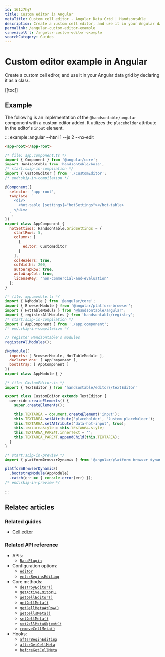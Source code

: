 ```yaml
---
id: 161z7hq7
title: Custom editor in Angular
metaTitle: Custom cell editor - Angular Data Grid | Handsontable
description: Create a custom cell editor, and use it in your Angular data grid by declaring it as a class.
permalink: /angular-custom-editor-example
canonicalUrl: /angular-custom-editor-example
searchCategory: Guides
---
```


# Custom editor example in Angular

Create a custom cell editor, and use it in your Angular data grid by declaring it as a class.

[[toc]]

## Example

The following is an implementation of the `@handsontable/angular` component with a custom editor added. It utilizes the `placeholder` attribute in the editor's `input` element.

::: example :angular --html 1 --js 2 --no-edit

```html
<app-root></app-root>
```

```js
/* file: app.component.ts */
import { Component } from '@angular/core';
import Handsontable from 'handsontable/base';
/* start:skip-in-compilation */
import { CustomEditor } from './CustomEditor';
/* end:skip-in-compilation */

@Component({
  selector: 'app-root',
  template: `
    <div>
      <hot-table [settings]="hotSettings"></hot-table>
    </div>
  `,
})
export class AppComponent {
  hotSettings: Handsontable.GridSettings = {
    startRows: 5,
    columns: [
      {
        editor: CustomEditor
      }
    ],
    colHeaders: true,
    colWidths: 200,
    autoWrapRow: true,
    autoWrapCol: true,
    licenseKey: 'non-commercial-and-evaluation'
  };
}

/* file: app.module.ts */
import { NgModule } from '@angular/core';
import { BrowserModule } from '@angular/platform-browser';
import { HotTableModule } from '@handsontable/angular';
import { registerAllModules } from 'handsontable/registry';
/* start:skip-in-compilation */
import { AppComponent } from './app.component';
/* end:skip-in-compilation */

// register Handsontable's modules
registerAllModules();

@NgModule({
  imports: [ BrowserModule, HotTableModule ],
  declarations: [ AppComponent ],
  bootstrap: [ AppComponent ]
})
export class AppModule { }

/* file: CustomEditor.ts */
import { TextEditor } from 'handsontable/editors/textEditor';

export class CustomEditor extends TextEditor {
  override createElements() {
    super.createElements();

    this.TEXTAREA = document.createElement('input');
    this.TEXTAREA.setAttribute('placeholder', 'Custom placeholder');
    this.TEXTAREA.setAttribute('data-hot-input', true);
    this.textareaStyle = this.TEXTAREA.style;
    this.TEXTAREA_PARENT.innerText = '';
    this.TEXTAREA_PARENT.appendChild(this.TEXTAREA);
  }
}

/* start:skip-in-preview */
import { platformBrowserDynamic } from '@angular/platform-browser-dynamic';

platformBrowserDynamic()
  .bootstrapModule(AppModule)
  .catch(err => { console.error(err) });
/* end:skip-in-preview */
```

:::

## Related articles

### Related guides

- [Cell editor](@/guides/cell-functions/cell-editor/cell-editor.md)

### Related API reference

- APIs:
  - [`BasePlugin`](@/api/basePlugin.md)
- Configuration options:
  - [`editor`](@/api/options.md#editor)
  - [`enterBeginsEditing`](@/api/options.md#enterbeginsediting)
- Core methods:
  - [`destroyEditor()`](@/api/core.md#destroyeditor)
  - [`getActiveEditor()`](@/api/core.md#getactiveeditor)
  - [`getCellEditor()`](@/api/core.md#getcelleditor)
  - [`getCellMeta()`](@/api/core.md#getcellmeta)
  - [`getCellMetaAtRow()`](@/api/core.md#getcellmetaatrow)
  - [`getCellsMeta()`](@/api/core.md#getcellsmeta)
  - [`setCellMeta()`](@/api/core.md#setcellmeta)
  - [`setCellMetaObject()`](@/api/core.md#setcellmetaobject)
  - [`removeCellMeta()`](@/api/core.md#removecellmeta)
- Hooks:
  - [`afterBeginEditing`](@/api/hooks.md#afterbeginediting)
  - [`afterGetCellMeta`](@/api/hooks.md#aftergetcellmeta)
  - [`beforeGetCellMeta`](@/api/hooks.md#beforegetcellmeta)
